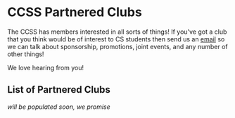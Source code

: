 <h1>CCSS Partnered Clubs</h1>

The CCSS has members interested in all sorts of things! If you've got a club
that you think would be of interest to CS students then send us an
[email](mailto:info@ccss.carleton.ca) so we can talk about sponsorship,
promotions, joint events, and any number of other things!

We love hearing from you!

## List of Partnered Clubs

*will be populated soon, we promise*
